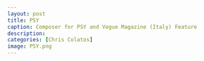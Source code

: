```yaml
---
layout: post
title: PSY
caption: Composer for PSY and Vogue Magazine (Italy) Feature
description:
categories: [Chris Colatos]
image: PSY.png
---
```

